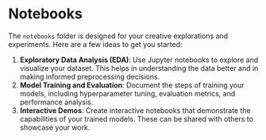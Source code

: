# Notebooks

The `notebooks` folder is designed for your creative explorations and experiments. Here are a few ideas to get you started:

1. **Exploratory Data Analysis (EDA)**: Use Jupyter notebooks to explore and visualize your dataset. This helps in understanding the data better and in making informed preprocessing decisions.
2. **Model Training and Evaluation**: Document the steps of training your models, including hyperparameter tuning, evaluation metrics, and performance analysis.
3. **Interactive Demos**: Create interactive notebooks that demonstrate the capabilities of your trained models. These can be shared with others to showcase your work.

